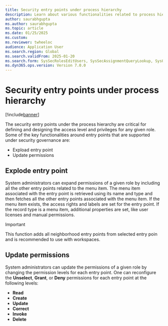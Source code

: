 ```yaml
--- 
title: Security entry points under process hierarchy
description: Learn about various functionalities related to process hierarchy entry points under user security governance. 
author: saurabhgupta
ms.author: saurabhgupta
ms.topic: article
ms.date: 01/25/2025
ms.custom: 
ms.reviewer: twheeloc
audience: Application User
ms.search.region: Global
ms.search.validFrom: 2025-01-20
ms.search.form: SysSecRolesEditUsers, SysSecAssignmentQueryLookup, SysQueryForm, SysSecRoleExcludeUsers
ms.dyn365.ops.version: Version 7.0.0 
---
```


# Security entry points under process hierarchy

[!include[banner](../../../finance/includes/banner.md)]

The security entry points under the process hierarchy are critical for defining and designing the access level and privileges for any given role. Some of the key functionalities around entry points that are supported under security governance are:
 - Expload entry point
 - Update permissions

## Explode entry point
System administrators can expand permissions of a given role by including all the other entry points related to the menu item. The menu item associated with the entry point is retrieved using its name and type and then fetches all the other entry points associated with the menu item. If the menu item exists, the access rights and labels are set for the entry point. If the record type is a menu item, additional properties are set, like user licenses and manual permissions. 
> [!IMPORTANT] 
> This function adds all neighborhood entry points from selected entry poin and is recommended to use with workspaces.

## Update permissions
System administrators can update the permissions of a given role by changing the permission levels for each entry point. One can reconfigure the **Unselect**, **Grant**, or **Deny** permissions for each entry point at the following levels:
 - **Read**
 - **Create**
 - **Update**
 - **Correct**
 - **Invoke**
 - **Delete** 
